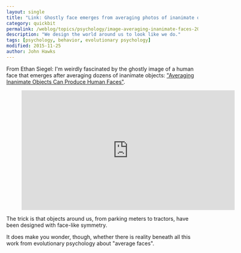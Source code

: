 ```yaml
---
layout: single
title: "Link: Ghostly face emerges from averaging photos of inanimate objects"
category: quickbit
permalink: /weblog/topics/psychology/image-averaging-inanimate-faces-2015.html
description: "We design the world around us to look like we do."
tags: [psychology, behavior, evolutionary psychology]
modified: 2015-11-25
author: John Hawks
---
```



From Ethan Siegel: I'm weirdly fascinated by the ghostly image of a human face that emerges after averaging dozens of inanimate objects: <a href="https://medium.com/starts-with-a-bang/averaging-inanimate-objects-can-produce-human-faces-1a80cd1448d8#.iz6chssho">"Averaging Inanimate Objects Can Produce Human Faces"</a>. 

<figure>
<iframe width="560" height="315" src="https://www.youtube.com/embed/LG3Bf8q8IN4" frameborder="0" allowfullscreen></iframe>
</figure>

The trick is that objects around us, from parking meters to tractors, have been designed with face-like symmetry. 

It does make you wonder, though, whether there is reality beneath all this work from evolutionary psychology about "average faces".
